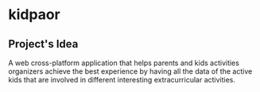 # kidpaor

## Project's Idea

A web cross-platform application that helps parents and kids activities organizers achieve the best experience by having all the data of the active kids that are involved in different interesting extracurricular activities.
